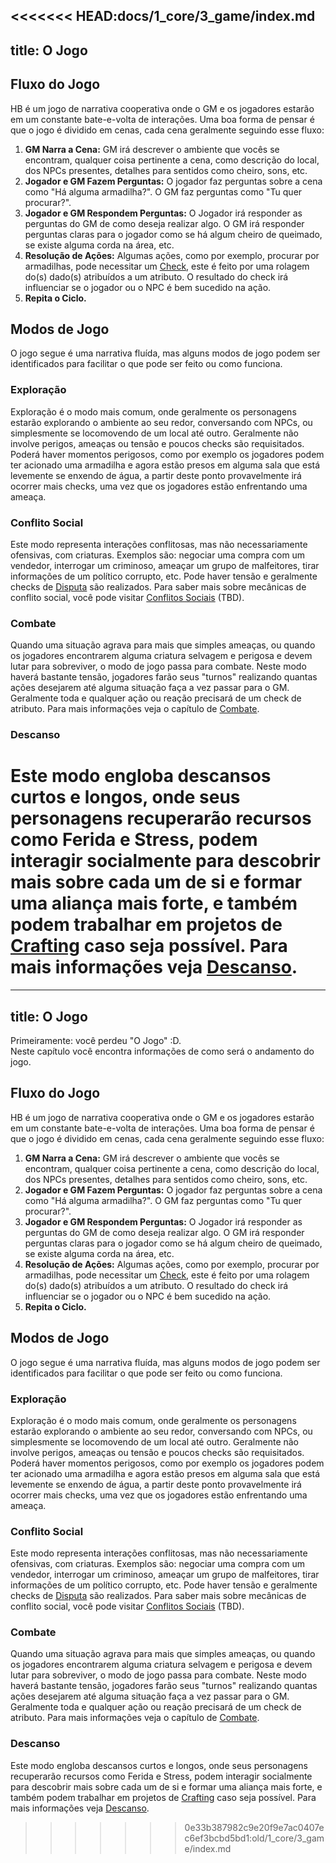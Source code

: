 <<<<<<< HEAD:docs/1_core/3_game/index.md
---
title: O Jogo
---

## Fluxo do Jogo
HB é um jogo de narrativa cooperativa onde o GM e os jogadores estarão em um constante bate-e-volta de interações. Uma boa forma de pensar é que o jogo é dividido em cenas, cada cena geralmente seguindo esse fluxo:

1. **GM Narra a Cena:** GM irá descrever o ambiente que vocês se encontram, qualquer coisa pertinente a cena, como descrição do local, dos NPCs presentes, detalhes para sentidos como cheiro, sons, etc.
2. **Jogador e GM Fazem Perguntas:** O jogador faz perguntas sobre a cena como "Há alguma armadilha?". O GM faz perguntas como "Tu quer procurar?".
3. **Jogador e GM Respondem Perguntas:** O Jogador irá responder as perguntas do GM de como deseja realizar algo. O GM irá responder perguntas claras para o jogador como se há algum cheiro de queimado, se existe alguma corda na área, etc.
4. **Resolução de Ações:** Algumas ações, como por exemplo, procurar por armadilhas, pode necessitar um [Check](./checks.md), este é feito por uma rolagem do(s) dado(s) atribuídos a um atributo. O resultado do check irá influenciar se o jogador ou o NPC é bem sucedido na ação.
5. **Repita o Ciclo.**

## Modos de Jogo
O jogo segue é uma narrativa fluída, mas alguns modos de jogo podem ser identificados para facilitar o que pode ser feito ou como funciona.

### Exploração
Exploração é o modo mais comum, onde geralmente os personagens estarão explorando o ambiente ao seu redor, conversando com NPCs, ou simplesmente se locomovendo de um local até outro. Geralmente não involve perigos, ameaças ou tensão e poucos checks são requisitados. Poderá haver momentos perigosos, como por exemplo os jogadores podem ter acionado uma armadilha e agora estão presos em alguma sala que está levemente se enxendo de água, a partir deste ponto provavelmente irá ocorrer mais checks, uma vez que os jogadores estão enfrentando uma ameaça.

### Conflito Social
Este modo representa interações conflitosas, mas não necessariamente ofensivas, com criaturas. Exemplos são: negociar uma compra com um vendedor, interrogar um criminoso, ameaçar um grupo de malfeitores, tirar informações de um político corrupto, etc. Pode haver tensão e geralmente checks de [Disputa](./checks.md#disputa) são realizados. Para saber mais sobre mecânicas de conflito social, você pode visitar [Conflitos Sociais](./social.md) (TBD).

### Combate
Quando uma situação agrava para mais que simples ameaças, ou quando os jogadores encontrarem alguma criatura selvagem e perigosa e devem lutar para sobreviver, o modo de jogo passa para combate. Neste modo haverá bastante tensão, jogadores farão seus "turnos" realizando quantas ações desejarem até alguma situação faça a vez passar para o GM. Geralmente toda e qualquer ação ou reação precisará de um check de atributo. Para mais informações veja o capítulo de [Combate](./combat.md).

### Descanso
Este modo engloba descansos curtos e longos, onde seus personagens recuperarão recursos como Ferida e Stress, podem interagir socialmente para descobrir mais sobre cada um de si e formar uma aliança mais forte, e também podem trabalhar em projetos de [Crafting](./crafting.md) caso seja possível. Para mais informações veja [Descanso](./death.md#descanso).
=======
---
title: O Jogo
---

Primeiramente: você perdeu "O Jogo" :D.  
Neste capítulo você encontra informações de como será o andamento do jogo.

## Fluxo do Jogo
HB é um jogo de narrativa cooperativa onde o GM e os jogadores estarão em um constante bate-e-volta de interações. Uma boa forma de pensar é que o jogo é dividido em cenas, cada cena geralmente seguindo esse fluxo:

1. **GM Narra a Cena:** GM irá descrever o ambiente que vocês se encontram, qualquer coisa pertinente a cena, como descrição do local, dos NPCs presentes, detalhes para sentidos como cheiro, sons, etc.
2. **Jogador e GM Fazem Perguntas:** O jogador faz perguntas sobre a cena como "Há alguma armadilha?". O GM faz perguntas como "Tu quer procurar?".
3. **Jogador e GM Respondem Perguntas:** O Jogador irá responder as perguntas do GM de como deseja realizar algo. O GM irá responder perguntas claras para o jogador como se há algum cheiro de queimado, se existe alguma corda na área, etc.
4. **Resolução de Ações:** Algumas ações, como por exemplo, procurar por armadilhas, pode necessitar um [Check](./checks.md), este é feito por uma rolagem do(s) dado(s) atribuídos a um atributo. O resultado do check irá influenciar se o jogador ou o NPC é bem sucedido na ação.
5. **Repita o Ciclo.**

## Modos de Jogo
O jogo segue é uma narrativa fluída, mas alguns modos de jogo podem ser identificados para facilitar o que pode ser feito ou como funciona.

### Exploração
Exploração é o modo mais comum, onde geralmente os personagens estarão explorando o ambiente ao seu redor, conversando com NPCs, ou simplesmente se locomovendo de um local até outro. Geralmente não involve perigos, ameaças ou tensão e poucos checks são requisitados. Poderá haver momentos perigosos, como por exemplo os jogadores podem ter acionado uma armadilha e agora estão presos em alguma sala que está levemente se enxendo de água, a partir deste ponto provavelmente irá ocorrer mais checks, uma vez que os jogadores estão enfrentando uma ameaça.

### Conflito Social
Este modo representa interações conflitosas, mas não necessariamente ofensivas, com criaturas. Exemplos são: negociar uma compra com um vendedor, interrogar um criminoso, ameaçar um grupo de malfeitores, tirar informações de um político corrupto, etc. Pode haver tensão e geralmente checks de [Disputa](./checks.md#disputa) são realizados. Para saber mais sobre mecânicas de conflito social, você pode visitar [Conflitos Sociais](./social.md) (TBD).

### Combate
Quando uma situação agrava para mais que simples ameaças, ou quando os jogadores encontrarem alguma criatura selvagem e perigosa e devem lutar para sobreviver, o modo de jogo passa para combate. Neste modo haverá bastante tensão, jogadores farão seus "turnos" realizando quantas ações desejarem até alguma situação faça a vez passar para o GM. Geralmente toda e qualquer ação ou reação precisará de um check de atributo. Para mais informações veja o capítulo de [Combate](./combat.md).

### Descanso
Este modo engloba descansos curtos e longos, onde seus personagens recuperarão recursos como Ferida e Stress, podem interagir socialmente para descobrir mais sobre cada um de si e formar uma aliança mais forte, e também podem trabalhar em projetos de [Crafting](./crafting.md) caso seja possível. Para mais informações veja [Descanso](./death.md#descanso).
>>>>>>> 0e33b387982c9e20f9e7ac0407ec6ef3bcbd5bd1:old/1_core/3_game/index.md
